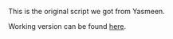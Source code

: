 This is the original script we got from Yasmeen.

Working version can be found [here](https://github.com/spoak/admin/tree/master/bin/activation).
